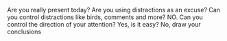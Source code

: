 Are you really present today?
Are you using distractions as an excuse? Can you control distractions like birds, comments and more? NO. Can you control the direction of your attention? Yes, is it easy? No, draw your conclusions